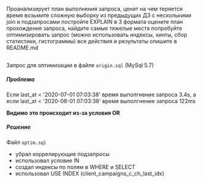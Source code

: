 Проанализирует план выполнения запроса, ценит на чем теряется время
возьмите сложную выборку из предыдущих ДЗ с несколькими join и подзапросами
постройте EXPLAIN в 3 формата
оцените план прохождения запроса, найдите самые тяжелые места
попробуйте оптимизировать запрос (можно использовать индексы, хинты, сбор статистики, гистограммы)
все действия и результаты опишите в README.md

##
Запрос для оптимизации в файле `origin.sql`
(MySql 5.7)

##### Проблема 

Если  last_at < '2020-07-01 07:03:38'
время выполгнение запроса 3.4s, a
если last_at < '2020-08-01 07:03:38'
время выполгнение запроса 122ms

**Видимо это происходит из-за условия OR**


##### Решение 

Файл   `optim.sql`

   - убрал коррелирующие подзапросы 
   - использовал условие IN
   - создал индексы по полям в  WHERE и SELECT
   - использовал USE INDEX (client_campaigns_c_ch_last_idx)
 




